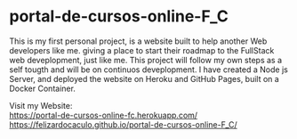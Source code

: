 # portal-de-cursos-online-F_C
This is my first personal project, is a website built to help another Web developers like me. giving a place to start their roadmap to the FullStack web deveplopment, just like me. This project will follow my own steps as a self tougth and will be on continuos deveplopment. I have created a Node js Server, and deployed the website on Heroku and GitHub Pages, built on a Docker Container.


Visit my Website: 
<br>
https://portal-de-cursos-online-fc.herokuapp.com/
<br>
https://felizardocaculo.github.io/portal-de-cursos-online-F_C/
